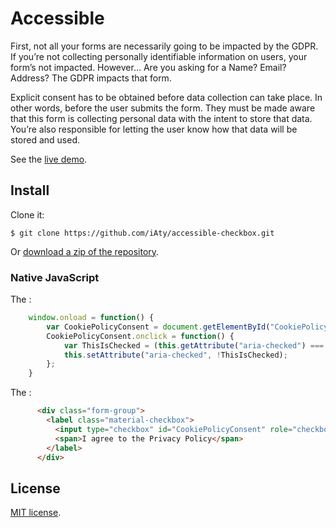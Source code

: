 # Accessible  

First, not all your forms are necessarily going to be impacted by the GDPR. If you’re not collecting personally identifiable information on users, your form’s not impacted. 
However… Are you asking for a Name? Email? Address? The GDPR impacts that form.

Explicit consent has to be obtained before data collection can take place. In other words, before the user submits the form. They must be made aware that this form is collecting personal data with the intent to store
that data. You’re also responsible for letting the user know how that data will be stored and used.

See the [live demo](https://github.com/iAty/accessible-checkbox.git).

## Install

Clone it:

```
$ git clone https://github.com/iAty/accessible-checkbox.git
```

Or [download a zip of the repository](https://github.com/iAty/accessible-checkbox.git).

### Native JavaScript

The :  

```js
    window.onload = function() {
        var CookiePolicyConsent = document.getElementById("CookiePolicyConsent");
        CookiePolicyConsent.onclick = function() {
            var ThisIsChecked = (this.getAttribute("aria-checked") === "true");
            this.setAttribute("aria-checked", !ThisIsChecked);
        };
    }
```

The :

```html
      <div class="form-group">
        <label class="material-checkbox">
          <input type="checkbox" id="CookiePolicyConsent" role="checkbox" aria-checked="false" tabindex="0">
          <span>I agree to the Privacy Policy</span>
        </label>
      </div>
```

## License

[MIT license](https://github.com/iAty/accessible-checkbox/blob/master/LICENSE.md).
